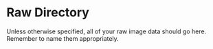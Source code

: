 # Raw Directory

Unless otherwise specified, all of your raw image data should go here. Remember to name them appropriately.
